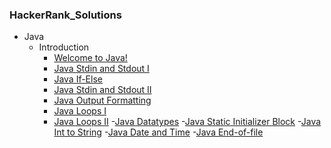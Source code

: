 ### HackerRank_Solutions

- Java
    - Introduction
        - [Welcome to Java!](https://github.com/HackerRankSolutions/HackerRank_Solutions/tree/master/Java/Introduction/Welcome%20to%20Java!)
        - [Java Stdin and Stdout I](https://github.com/HackerRankSolutions/HackerRank_Solutions/tree/master/Java/Introduction/Java%20Stdin%20and%20Stdout%20I)
        - [Java If-Else](https://github.com/HackerRankSolutions/HackerRank_Solutions/tree/master/Java/Introduction/Java%20If-Else)
        - [Java Stdin and Stdout II](https://github.com/HackerRankSolutions/HackerRank_Solutions/tree/master/Java/Introduction/Java%20Stdin%20and%20Stdout%20II)
        - [Java Output Formatting](https://github.com/HackerRankSolutions/HackerRank_Solutions/tree/master/Java/Introduction/Java%20Output%20Formatting)
        - [Java Loops I](https://github.com/HackerRankSolutions/HackerRank_Solutions/tree/master/Java/Introduction/Java%20Loops%20I)
        - [Java Loops II](https://github.com/HackerRankSolutions/HackerRank_Solutions/tree/master/Java/Introduction/Java%20Loops%20II)
        -[Java Datatypes](https://github.com/HackerRankSolutions/HackerRank_Solutions/tree/master/Java/Introduction/Java%20Datatypes)
        -[Java Static Initializer Block](https://github.com/HackerRankSolutions/HackerRank_Solutions/tree/master/Java/Introduction/Java%20Static%20Initializer%20Block)
        -[Java Int to String](https://github.com/HackerRankSolutions/HackerRank_Solutions/tree/master/Java/Introduction/Java%20Int%20to%20String)
        -[Java Date and Time](https://github.com/HackerRankSolutions/HackerRank_Solutions/tree/master/Java/Introduction/Java%20Date%20and%20Time)
        -[Java End-of-file](https://github.com/HackerRankSolutions/HackerRank_Solutions/tree/master/Java/Introduction/Java%20End-of-file)
